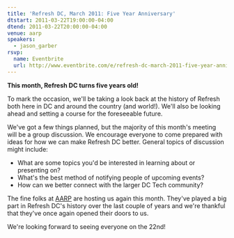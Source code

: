 ```yaml
---
title: 'Refresh DC, March 2011: Five Year Anniversary'
dtstart: 2011-03-22T19:00:00-04:00
dtend: 2011-03-22T20:00:00-04:00
venue: aarp
speakers:
  - jason_garber
rsvp:
  name: Eventbrite
  url: http://www.eventbrite.com/e/refresh-dc-march-2011-five-year-anniversary-tickets-1401476855
---
```


**This month, Refresh DC turns five years old!**

To mark the occasion, we'll be taking a look back at the history of Refresh both here in DC and around the country (and world!). We'll also be looking ahead and setting a course for the foreseeable future.

We've got a few things planned, but the majority of this month's meeting will be a group discussion. We encourage everyone to come prepared with ideas for how we can make Refresh DC better. General topics of discussion might include:

- What are some topics you'd be interested in learning about or presenting on?
- What's the best method of notifying people of upcoming events?
- How can we better connect with the larger DC Tech community?

The fine folks at [AARP](http://www.aarp.org) are hosting us again this month. They've played a big part in Refresh DC's history over the last couple of years and we're thankful that they've once again opened their doors to us.

We're looking forward to seeing everyone on the 22nd!
